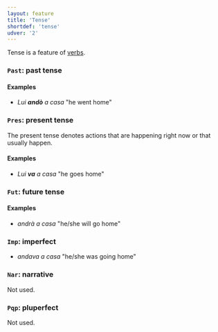 ```yaml
---
layout: feature
title: 'Tense'
shortdef: 'tense'
udver: '2'
---
```


Tense is a feature of [verbs](u-pos/VERB).

### `Past`: past tense

#### Examples

* _Lui <b>andò</b> a casa_ "he went home"

### `Pres`: present tense

The present tense denotes actions that are happening right now or that
usually happen.

#### Examples

* _Lui <b>va</b> a casa_ "he goes home"

### `Fut`: future tense

#### Examples

* _andrà a casa_ "he/she will go home"

### `Imp`: imperfect

* _andava a casa_ "he/she was going home"

### `Nar`: narrative

Not used.

### `Pqp`: pluperfect

Not used.

<!-- Interlanguage links updated Út zář 29 18:41:00 CEST 2020 -->
